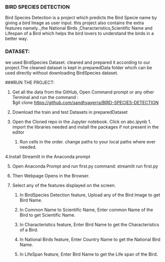 ### BIRD SPECIES DETECTION
Bird Species Detection is a project which predicts the Bird Specie name by giving a bird Image as user input. this project also contains the extra features namely..,the National Birds ,Characteristics,Scientific Name and Lifespan of a Bird which helps the bird lovers to understand the birds in a better way.

### DATASET:
we used BirdSpecies Dataset. cleaned and prepared it according to our project.The cleaned dataset is kept in preparedData folder whcih can be used directly without downloading BirdSpecies dataset.

###RUN THE PROJECT:
1. Get all the data from the GitHub, Open Command prompt or any other Terminal and run the command :    
\$git clone https://github.com/sandhyayerra/BIRD-SPECIES-DETECTION

2. Download the train and test Datasets in preparedDataset

3. Open the Cloned repo in the Jupyter notebook. Click on abc.ipynb
        1. import the libraries needed and install the packages if not present in the editor
	1. Run cells in the order. change paths to your local paths where ever needed.

4.Install Streamlit in the Anaconda prompt

5. Open Anaconda Prompt and run first.py
     command: streamlit run first.py

6. Then Webpage Opens in the Browser.

7. Select any of the features displayed on the screen.
	1. In BirdSpecies Detection feature, Upload any of the Bird Image to get Bird Name.

	2. In Common Name to Scientific Name, Enter common Name of the Bird to get Scientific Name.

	3. In Characteristics feature, Enter Bird Name to get the Characteristics of a Bird.

	4. In National Birds feature, Enter Country Name to get the National Bird Name.

	5. In LifeSpan feature, Enter Bird Name to get the Life span of the Bird.
